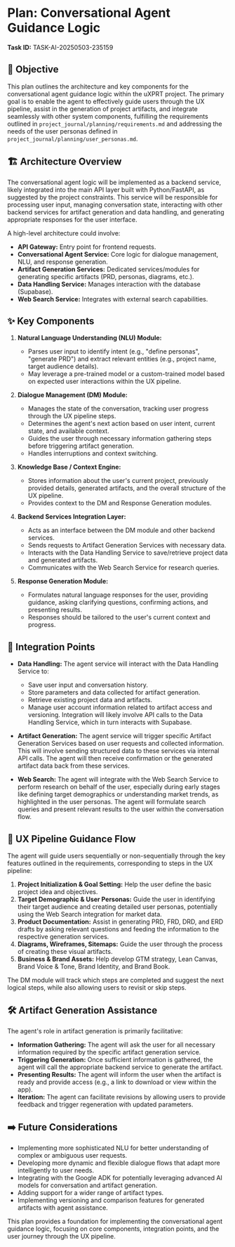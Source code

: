 # Plan: Conversational Agent Guidance Logic

**Task ID:** TASK-AI-20250503-235159

## 🎯 Objective

This plan outlines the architecture and key components for the conversational agent guidance logic within the uXPRT project. The primary goal is to enable the agent to effectively guide users through the UX pipeline, assist in the generation of project artifacts, and integrate seamlessly with other system components, fulfilling the requirements outlined in `project_journal/planning/requirements.md` and addressing the needs of the user personas defined in `project_journal/planning/user_personas.md`.

## 🏗️ Architecture Overview

The conversational agent logic will be implemented as a backend service, likely integrated into the main API layer built with Python/FastAPI, as suggested by the project constraints. This service will be responsible for processing user input, managing conversation state, interacting with other backend services for artifact generation and data handling, and generating appropriate responses for the user interface.

A high-level architecture could involve:

- **API Gateway:** Entry point for frontend requests.
- **Conversational Agent Service:** Core logic for dialogue management, NLU, and response generation.
- **Artifact Generation Services:** Dedicated services/modules for generating specific artifacts (PRD, personas, diagrams, etc.).
- **Data Handling Service:** Manages interaction with the database (Supabase).
- **Web Search Service:** Integrates with external search capabilities.

## ✨ Key Components

1.  **Natural Language Understanding (NLU) Module:**

    - Parses user input to identify intent (e.g., "define personas", "generate PRD") and extract relevant entities (e.g., project name, target audience details).
    - May leverage a pre-trained model or a custom-trained model based on expected user interactions within the UX pipeline.

2.  **Dialogue Management (DM) Module:**

    - Manages the state of the conversation, tracking user progress through the UX pipeline steps.
    - Determines the agent's next action based on user intent, current state, and available context.
    - Guides the user through necessary information gathering steps before triggering artifact generation.
    - Handles interruptions and context switching.

3.  **Knowledge Base / Context Engine:**

    - Stores information about the user's current project, previously provided details, generated artifacts, and the overall structure of the UX pipeline.
    - Provides context to the DM and Response Generation modules.

4.  **Backend Services Integration Layer:**

    - Acts as an interface between the DM module and other backend services.
    - Sends requests to Artifact Generation Services with necessary data.
    - Interacts with the Data Handling Service to save/retrieve project data and generated artifacts.
    - Communicates with the Web Search Service for research queries.

5.  **Response Generation Module:**
    - Formulates natural language responses for the user, providing guidance, asking clarifying questions, confirming actions, and presenting results.
    - Responses should be tailored to the user's current context and progress.

## 🤝 Integration Points

- **Data Handling:** The agent service will interact with the Data Handling Service to:

  - Save user input and conversation history.
  - Store parameters and data collected for artifact generation.
  - Retrieve existing project data and artifacts.
  - Manage user account information related to artifact access and versioning. Integration will likely involve API calls to the Data Handling Service, which in turn interacts with Supabase.

- **Artifact Generation:** The agent service will trigger specific Artifact Generation Services based on user requests and collected information. This will involve sending structured data to these services via internal API calls. The agent will then receive confirmation or the generated artifact data back from these services.

- **Web Search:** The agent will integrate with the Web Search Service to perform research on behalf of the user, especially during early stages like defining target demographics or understanding market trends, as highlighted in the user personas. The agent will formulate search queries and present relevant results to the user within the conversation flow.

## 🚶 UX Pipeline Guidance Flow

The agent will guide users sequentially or non-sequentially through the key features outlined in the requirements, corresponding to steps in the UX pipeline:

1.  **Project Initialization & Goal Setting:** Help the user define the basic project idea and objectives.
2.  **Target Demographic & User Personas:** Guide the user in identifying their target audience and creating detailed user personas, potentially using the Web Search integration for market data.
3.  **Product Documentation:** Assist in generating PRD, FRD, DRD, and ERD drafts by asking relevant questions and feeding the information to the respective generation services.
4.  **Diagrams, Wireframes, Sitemaps:** Guide the user through the process of creating these visual artifacts.
5.  **Business & Brand Assets:** Help develop GTM strategy, Lean Canvas, Brand Voice & Tone, Brand Identity, and Brand Book.

The DM module will track which steps are completed and suggest the next logical steps, while also allowing users to revisit or skip steps.

## 🛠️ Artifact Generation Assistance

The agent's role in artifact generation is primarily facilitative:

- **Information Gathering:** The agent will ask the user for all necessary information required by the specific artifact generation service.
- **Triggering Generation:** Once sufficient information is gathered, the agent will call the appropriate backend service to generate the artifact.
- **Presenting Results:** The agent will inform the user when the artifact is ready and provide access (e.g., a link to download or view within the app).
- **Iteration:** The agent can facilitate revisions by allowing users to provide feedback and trigger regeneration with updated parameters.

## ➡️ Future Considerations

- Implementing more sophisticated NLU for better understanding of complex or ambiguous user requests.
- Developing more dynamic and flexible dialogue flows that adapt more intelligently to user needs.
- Integrating with the Google ADK for potentially leveraging advanced AI models for conversation and artifact generation.
- Adding support for a wider range of artifact types.
- Implementing versioning and comparison features for generated artifacts with agent assistance.

This plan provides a foundation for implementing the conversational agent guidance logic, focusing on core components, integration points, and the user journey through the UX pipeline.

